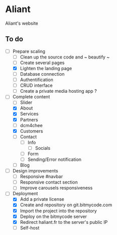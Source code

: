 # Aliant
Aliant's website

## To do
- [ ] Prepare scaling
    - [ ] Clean up the source code and ~ beautify ~
    - [ ] Create several pages
    - [x] Lighten the landing page
    - [ ] Database connection
    - [ ] Authentification
    - [ ] CRUD interface
    - [ ] Create a private media hosting app ?
- [ ] Complete content
    - [ ] Slider
    - [x] About
    - [x] Services
    - [x] Partners
    - [ ] dcm4chee
    - [x] Customers
    - [ ] Contact
        - [ ] Info
            - [ ] Socials
        - [ ] Form
        - [ ] Sending/Error notification
    - [ ] Blog
- [ ] Design improvements
    - [ ] Responsive #navbar
    - [ ] Responsive contact section
    - [ ] Improve carousels responsiveness
- [ ] Deployment
    - [x] Add a private license
    - [x] Create and repository on git.bitmycode.com
    - [x] Import the project into the repository
    - [x] Deploy on the bitmycode server
    - [x] Redirect haliant.fr to the server's public IP
    - [ ] Self-host
